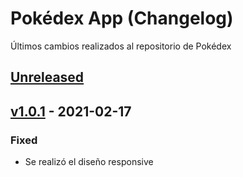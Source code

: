 # Pokédex App (Changelog)
Últimos cambios realizados al repositorio de Pokédex

## [Unreleased]

## [v1.0.1] - 2021-02-17
### Fixed
- Se realizó el diseño responsive

[Unreleased]: https://github.com/Gabrieldrc/Pokedex/compare/main...HEAD
[v1.0.1]: https://github.com/Gabrieldrc/Pokedex/compare/v1.0.0...v1.0.1
